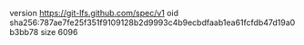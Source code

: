 version https://git-lfs.github.com/spec/v1
oid sha256:787ae7fe25f351f9109128b2d9993c4b9ecbdfaab1ea61fcfdb47d19a0b3bb78
size 6096
